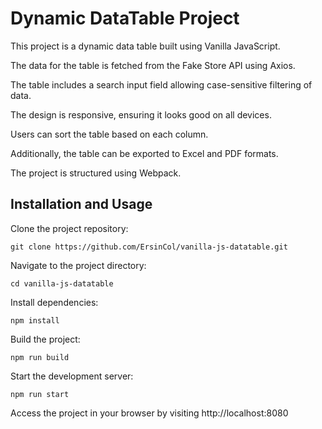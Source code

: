 # Dynamic DataTable Project

This project is a dynamic data table built using Vanilla JavaScript.

The data for the table is fetched from the Fake Store API using Axios.

The table includes a search input field allowing case-sensitive filtering of data.

The design is responsive, ensuring it looks good on all devices.

Users can sort the table based on each column.

Additionally, the table can be exported to Excel and PDF formats.

The project is structured using Webpack.

## Installation and Usage

Clone the project repository:

```
git clone https://github.com/ErsinCol/vanilla-js-datatable.git
```

Navigate to the project directory:

```
cd vanilla-js-datatable
```

Install dependencies:

```
npm install
```

Build the project:

```
npm run build
```

Start the development server:

```
npm run start
```

Access the project in your browser by visiting http://localhost:8080
